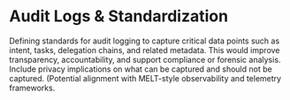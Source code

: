 # Audit Logs & Standardization

Defining standards for audit logging to capture critical data points such as intent, tasks, delegation chains, and related metadata. This would improve transparency, accountability, and support compliance or forensic analysis.
Include privacy implications on what can be captured and should not be captured. (Potential alignment with MELT-style observability and telemetry frameworks.
